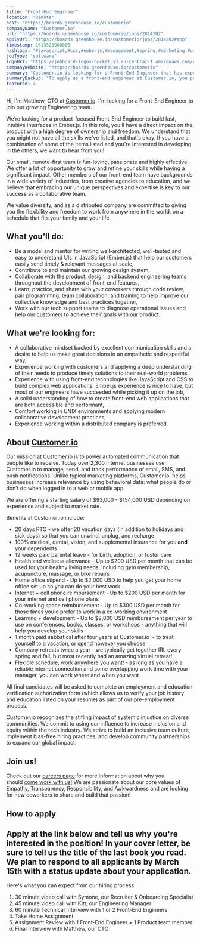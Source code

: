 ```yaml
---
title: "Front-End Engineer"
location: "Remote"
host: "https://boards.greenhouse.io/customerio"
companyName: "Customer.io"
url: "https://boards.greenhouse.io/customerio/jobs/2814202"
applyUrl: "https://boards.greenhouse.io/customerio/jobs/2814202#app"
timestamp: 1613520000000
hashtags: "#javascript,#css,#emberjs,#management,#spring,#marketing,#ui/ux,#operations,#office"
jobType: "software"
logoUrl: "https://jobboard-logos-bucket.s3.eu-central-1.amazonaws.com/customer-io"
companyWebsite: "https://boards.greenhouse.io/customerio"
summary: "Customer.io is looking for a Front-End Engineer that has experience with using front-end technologies like JavaScript and CSS to build complex web applications."
summaryBackup: "To apply as a front-end engineer at Customer.io, you preferably need to have some knowledge of: #javascript, #management, #spring."
featured: 4
---
```


Hi, I'm Matthew, CTO at [Customer.io](http://Customer.io). I'm looking for a Front-End Engineer to join our growing Engineering team.

We’re looking for a product-focused Front-End Engineer to build fast, intuitive interfaces in Ember.js. In this role, you’ll have a direct impact on the product with a high degree of ownership and freedom. We understand that you might not have all the skills we've listed, and that's okay. If you have a combination of some of the items listed and you're interested in developing in the others, we want to hear from you!

Our small, remote-first team is fun-loving, passionate and highly effective. We offer a lot of opportunity to grow and refine your skills while having a significant impact. Other members of our front-end team have backgrounds in a wide variety of industries, from creative agencies to education, and we believe that embracing our unique perspectives and expertise is key to our success as a collaborative team.

We value diversity, and as a distributed company are committed to giving you the flexibility and freedom to work from anywhere in the world, on a schedule that fits your family and your life.

## What you'll do:

*   Be a model and mentor for writing well-architected, well-tested and easy to understand UIs in JavaScript (Ember.js) that help our customers easily send timely & relevant messages at scale,
*   Contribute to and maintain our growing design system,
*   Collaborate with the product, design, and backend engineering teams throughout the development of front-end features,
*   Learn, practice, and share with your coworkers through code review, pair programming, team collaboration, and training to help improve our collective knowledge and best practices together,
*   Work with our tech support teams to diagnose operational issues and help our customers to achieve their goals with our product.

## What we're looking for:

*   A collaborative mindset backed by excellent communication skills and a desire to help us make great decisions in an empathetic and respectful way,
*   Experience working with customers and applying a deep understanding of their needs to produce timely solutions to their real-world problems,
*   Experience with using front-end technologies like JavaScript and CSS to build complex web applications. Ember.js experience is nice to have, but most of our engineers have succeeded while picking it up on the job,
*   A solid understanding of how to create front-end web applications that are both accessible and performant,
*   Comfort working in UNIX environments and applying modern collaborative development practices,
*   Experience working within a distributed company is preferred.

## About [Customer.io](http://Customer.io)

Our mission at Customer.io is to power automated communication that people like to receive. Today over 2,300 internet businesses use Customer.io to manage, send, and track performance of email, SMS, and push notifications. Unlike typical marketing platforms, Customer.io  helps businesses increase relevance by using behavioral data: what people do or don’t do when logged in to a web or mobile app.

We are offering a starting salary of $93,000 - $154,000 USD depending on experience and subject to market rate.

Benefits at Customer.io include:

*   20 days PTO - we offer 20 vacation days (in addition to holidays and sick days) so that you can unwind, unplug, and recharge
*   100% medical, dental, vision, and supplemental insurance for you **and** your dependents
*   12 weeks paid parental leave - for birth, adoption, or foster care
*   Health and wellness allowance - Up to $200 USD per month that can be used for your healthy living needs, including gym membership, acupuncture, massage, or bike repairs
*   Home office stipend - Up to $2,000 USD to help you get your home office set up so you can do your best work
*   Internet + cell phone reimbursement - Up to $200 USD per month for your internet and cell phone plans
*   Co-working space reimbursement - Up to $300 USD per month for those times you'd prefer to work in a co-working environment
*   Learning + development - Up to $2,000 USD reimbursement per year to use on conferences, books, classes, or workshops - anything that will help you develop your skills
*   1 month paid sabbatical after four years at Customer.io  - to treat yourself to a vacation, or spend however you choose
*   Company retreats twice a year - we typically get together IRL every spring and fall, but most recently had an amazing virtual retreat!
*   Flexible schedule, work anywhere you want! - as long as you have a reliable internet connection and some overlapping work time with your manager, you can work where and when you want

All final candidates will be asked to complete an employment and education verification authorization form (which allows us to verify your job history and education listed on your resume) as part of our pre-employment process.

Customer.io recognizes the stifling impact of systemic injustice on diverse communities. We commit to using our influence to increase inclusion and equity within the tech industry. We strive to build an inclusive team culture, implement bias-free hiring practices, and develop community partnerships to expand our global impact.

## Join us!

Check out our [careers page](https://customer.io/careers/) for more information about why you should [come work with us!](https://customer.io/about/) We are passionate about our core values of Empathy, Transparency, Responsibility, and Awkwardness and are looking for new coworkers to share and build that passion!

## How to apply

## Apply at the link below and tell us why you're interested in the position! In your cover letter, be sure to tell us the title of the last book you read. We plan to respond to all applicants by March 15th with a status update about your application.

Here's what you can expect from our hiring process:

1.  30 minute video call with Symone, our Recruiter & Onboarding Specialist
2.  45 minute video call with Kitt, our Engineering Manager
3.  60 minute Technical Interview with 1 or 2 Front-End Engineers
4.  Take Home Assignment
5.  Assignment Review with 1 Front-End Engineer + 1 Product team member
6.  Final Interview with Matthew, our CTO
